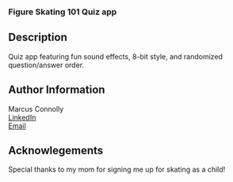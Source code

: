 ### Figure Skating 101 Quiz app

## Description

Quiz app featuring fun sound effects, 8-bit style, and randomized question/answer order.

## Author Information
Marcus Connolly  
[LinkedIn](www.linkedin.com/in/marcus-connolly-web)  
[Email](mailto:mnjconnolly@gmail.com)

## Acknowlegements
Special thanks to my mom for signing me up for skating as a child!